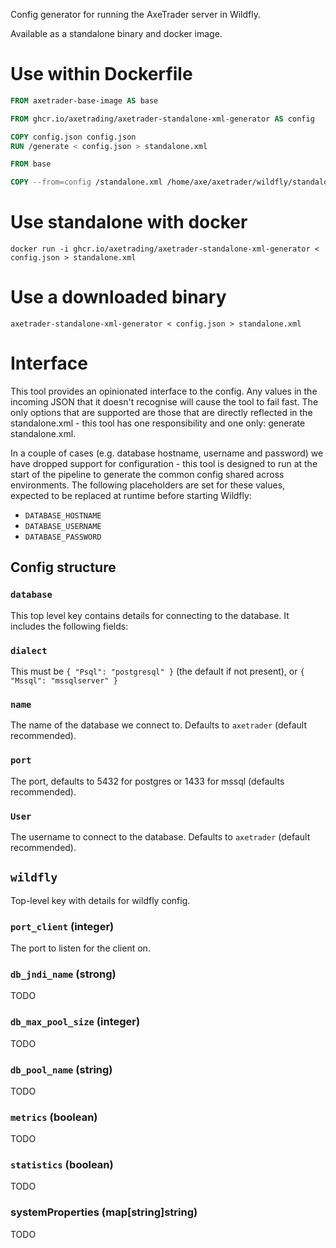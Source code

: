 Config generator for running the AxeTrader server in Wildfly.

Available as a standalone binary and docker image.

# Use within Dockerfile

```Dockerfile
FROM axetrader-base-image AS base

FROM ghcr.io/axetrading/axetrader-standalone-xml-generator AS config

COPY config.json config.json
RUN /generate < config.json > standalone.xml

FROM base

COPY --from=config /standalone.xml /home/axe/axetrader/wildfly/standalone/configuration/standalone.xml
```

# Use standalone with docker

```shell
docker run -i ghcr.io/axetrading/axetrader-standalone-xml-generator < config.json > standalone.xml
```

# Use a downloaded binary

```shell
axetrader-standalone-xml-generator < config.json > standalone.xml
```

# Interface

This tool provides an opinionated interface to the config. Any values in the incoming JSON that it doesn't recognise will cause the tool to fail fast. The only options that are supported are those that are directly reflected in the standalone.xml - this tool has one responsibility and one only: generate standalone.xml.

In a couple of cases (e.g. database hostname, username and password) we have dropped support for configuration - this tool is designed to run at the start of the pipeline to generate the common config shared across environments. The following placeholders are set for these values, expected to be replaced at runtime before starting Wildfly:

* `DATABASE_HOSTNAME`
* `DATABASE_USERNAME`
* `DATABASE_PASSWORD`

## Config structure

### `database`

This top level key contains details for connecting to the database. It includes the following fields:

### `dialect`

This must be `{ "Psql": "postgresql" }` (the default if not present), or `{ "Mssql": "mssqlserver" }`

### `name`

The name of the database we connect to. Defaults to `axetrader` (default recommended).

### `port`

The port, defaults to 5432 for postgres or 1433 for mssql (defaults recommended).

### `User`

The username to connect to the database. Defaults to `axetrader` (default recommended).

## `wildfly`

Top-level key with details for wildfly config.

### `port_client` (integer)

The port to listen for the client on.

### `db_jndi_name` (strong)

TODO

### `db_max_pool_size` (integer)

TODO

### `db_pool_name` (string)

TODO

### `metrics` (boolean)

TODO

### `statistics` (boolean)

TODO

### systemProperties (map[string]string)

TODO
